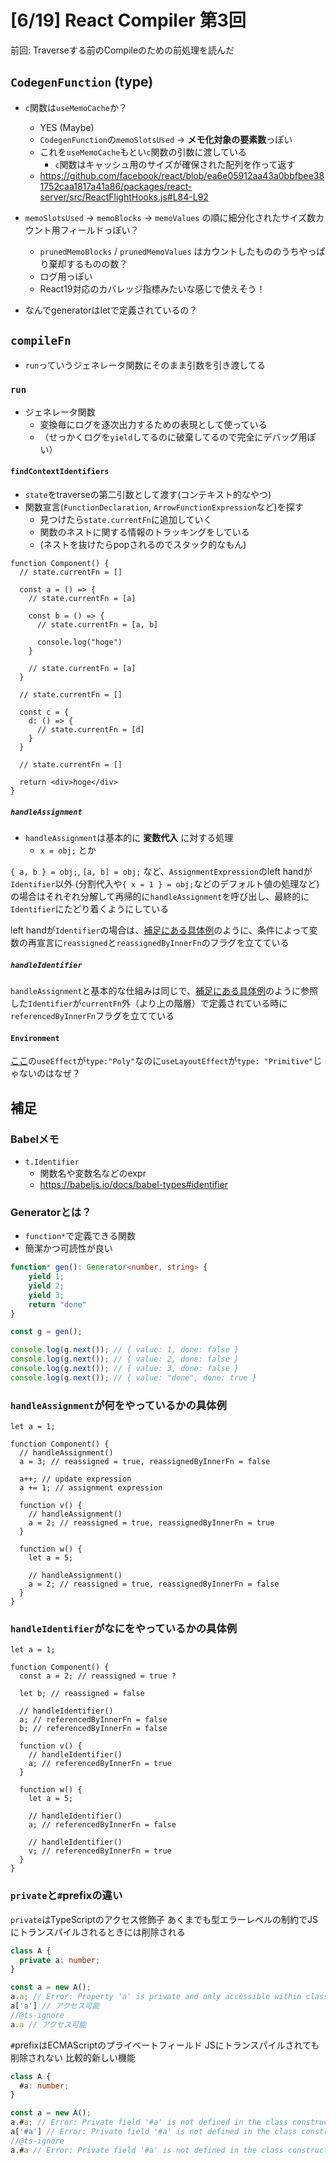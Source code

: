 # [6/19] React Compiler 第3回

前回: Traverseする前のCompileのための前処理を読んだ

## `CodegenFunction` (type)

- `c`関数は`useMemoCache`か？
  - YES (Maybe)
  - `CodegenFunction`の`memoSlotsUsed` -> **メモ化対象の要素数**っぽい
  - これを`useMemoCache`もとい`c`関数の引数に渡している
    - `c`関数はキャッシュ用のサイズが確保された配列を作って返す
  - <https://github.com/facebook/react/blob/ea6e05912aa43a0bbfbee381752caa1817a41a86/packages/react-server/src/ReactFlightHooks.js#L84-L92>
- `memoSlotsUsed` -> `memoBlocks` -> `memoValues` の順に細分化されたサイズ数カウント用フィールドっぽい？
  - `prunedMemoBlocks` / `prunedMemoValues` はカウントしたもののうちやっぱり棄却するものの数？
  - ログ用っぽい
  - React19対応のカバレッジ指標みたいな感じで使えそう！

- なんでgeneratorはletで定義されているの？

## `compileFn`

- `run`っていうジェネレータ関数にそのまま引数を引き渡してる

### `run`

- ジェネレータ関数
  - 変換毎にログを逐次出力するための表現として使っている
  - （せっかくログを`yield`してるのに破棄してるので完全にデバッグ用ぽい）

#### `findContextIdentifiers`

- `state`をtraverseの第二引数として渡す(コンテキスト的なやつ)
- 関数宣言(`FunctionDeclaration`, `ArrowFunctionExpression`など)を探す
  - 見つけたら`state.currentFn`に追加していく
  - 関数のネストに関する情報のトラッキングをしている
  - (ネストを抜けたらpopされるのでスタック的なもん)

```tsx
function Component() {
  // state.currentFn = []

  const a = () => {
    // state.currentFn = [a]

    const b = () => {
      // state.currentFn = [a, b]

      console.log("hoge")
    }

    // state.currentFn = [a]
  }

  // state.currentFn = []

  const c = {
    d: () => {
      // state.currentFn = [d]
    }
  }

  // state.currentFn = []

  return <div>hoge</div>
}
```

##### `handleAssignment`

- `handleAssignment`は基本的に **変数代入** に対する処理
  - `x = obj;` とか

`{ a, b } = obj;`, `[a, b] = obj;` など、`AssignmentExpression`のleft handが`Identifier`以外 (分割代入や`{ x = 1 } = obj;`などのデフォルト値の処理など) の場合はそれぞれ分解して再帰的に`handleAssignment`を呼び出し、最終的に`Identifier`にたどり着くようにしている

left handが`Identifier`の場合は、[補足にある具体例](#handleAssignmentが何をやっているかの具体例)のように、条件によって変数の再宣言に`reassigned`と`reassignedByInnerFn`のフラグを立てている

##### `handleIdentifier`

`handleAssignment`と基本的な仕組みは同じで、[補足にある具体例](#handleIdentifierがなにをやっているかの具体例)のように参照した`Identifier`が`currentFn`外（より上の階層）で定義されている時に`referencedByInnerFn`フラグを立てている

#### `Environment`

[ここ](https://github.com/facebook/react/blob/e684ca66abf785548b05f2185579cd12b50b2910/compiler/packages/babel-plugin-react-compiler/src/HIR/Globals.ts#L349)の`useEffect`が`type:"Poly"`なのに`useLayoutEffect`が`type: "Primitive"`じゃないのはなぜ？



## 補足

### Babelメモ

- `t.Identifier`
  - 関数名や変数名などのexpr
  - <https://babeljs.io/docs/babel-types#identifier>

### Generatorとは？

- `function*`で定義できる関数
- 簡潔かつ可読性が良い

```ts
function* gen(): Generator<number, string> {
    yield 1;
    yield 2;
    yield 3;
    return "done"
}

const g = gen();

console.log(g.next()); // { value: 1, done: false }
console.log(g.next()); // { value: 2, done: false }
console.log(g.next()); // { value: 3, done: false }
console.log(g.next()); // { value: "done", done: true }
```

### `handleAssignment`が何をやっているかの具体例

```tsx
let a = 1;

function Component() {
  // handleAssignment()
  a = 3; // reassigned = true, reassignedByInnerFn = false

  a++; // update expression
  a += 1; // assignment expression

  function v() {
    // handleAssignment()
    a = 2; // reassigned = true, reassignedByInnerFn = true
  }

  function w() {
    let a = 5;

    // handleAssignment()
    a = 2; // reassigned = true, reassignedByInnerFn = false
  }
}
```

### `handleIdentifier`がなにをやっているかの具体例

```tsx
let a = 1;

function Component() {
  const a = 2; // reassigned = true ?

  let b; // reassigned = false

  // handleIdentifier()
  a; // referencedByInnerFn = false
  b; // referencedByInnerFn = false

  function v() {
    // handleIdentifier()
    a; // referencedByInnerFn = true
  }

  function w() {
    let a = 5;

    // handleIdentifier()
    a; // referencedByInnerFn = false

    // handleIdentifier()
    v; // referencedByInnerFn = true
  }
}
```

### `private`と`#`prefixの違い

`private`はTypeScriptのアクセス修飾子
あくまでも型エラーレベルの制約でJSにトランスパイルされるときには削除される

```ts
class A {
  private a: number;
}

const a = new A();
a.a; // Error: Property 'a' is private and only accessible within class 'A'
a['a'] // アクセス可能
//@ts-ignore
a.a // アクセス可能
```

`#`prefixはECMAScriptのプライベートフィールド
JSにトランスパイルされても削除されない
比較的新しい機能

```ts
class A {
  #a: number;
}

const a = new A();
a.#a; // Error: Private field '#a' is not defined in the class constructor
a['#a'] // Error: Private field '#a' is not defined in the class constructor
//@ts-ignore
a.#a // Error: Private field '#a' is not defined in the class constructor
```
